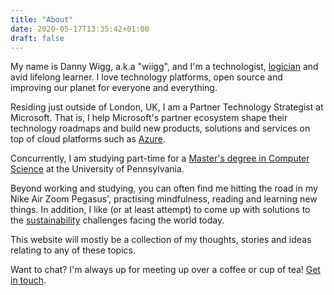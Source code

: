 ```yaml
---
title: "About"
date: 2020-05-17T13:35:42+01:00
draft: false
---
```


My name is Danny Wigg, a.k.a "wiigg", and I'm a technologist, [logician](https://www.16personalities.com/intp-personality) and avid lifelong learner. I love technology platforms, open source and improving our planet for everyone and everything.

Residing just outside of London, UK, I am a Partner Technology Strategist at Microsoft. That is, I help Microsoft's partner ecosystem shape their technology roadmaps and build new products, solutions and services on top of cloud platforms such as [Azure](https://azure.microsoft.com/).

Concurrently, I am studying part-time for a [Master's degree in Computer Science](https://onlinelearning.seas.upenn.edu/mcit/) at the University of Pennsylvania.

Beyond working and studying, you can often find me hitting the road in my Nike Air Zoom Pegasus', practising mindfulness, reading and learning new things. In addition, I like (or at least attempt) to come up with solutions to the [sustainability](https://en.wikipedia.org/wiki/Sustainability) challenges facing the world today.

This website will mostly be a collection of my thoughts, stories and ideas relating to any of these topics.

Want to chat? I'm always up for meeting up over a coffee or cup of tea! [Get in touch](https://twitter.com/wiigg).